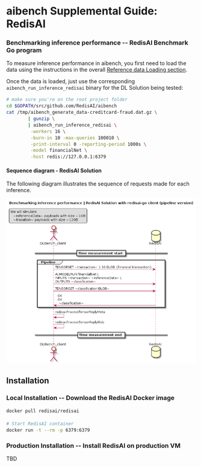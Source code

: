 # aibench Supplemental Guide: RedisAI


### Benchmarking inference performance -- RedisAI Benchmark Go program

To measure inference performance in aibench, you first need to load
the data using the instructions in the overall [Reference data Loading section](https://github.com/filipecosta90/aibench#reference-data-loading). 

Once the data is loaded,
just use the corresponding `aibench_run_inference_redisai` binary for the DL Solution
being tested:

```bash
# make sure you're on the root project folder
cd $GOPATH/src/github.com/RedisAI/aibench
cat /tmp/aibench_generate_data-creditcard-fraud.dat.gz \
        | gunzip \
        | aibench_run_inference_redisai \
         -workers 16 \
         -burn-in 10 -max-queries 100010 \
         -print-interval 0 -reporting-period 1000s \
         -model financialNet \
         -host redis://127.0.0.1:6379 
```

#### Sequence diagram - RedisAI Solution

The following diagram illustrates the sequence of requests made for each inference.


![Sequence diagram - RedisAI Solution][aibench_client_redisai]

[aibench_client_redisai]: ./aibench_client_redisai.png



 
## Installation 

### Local Installation -- Download the RedisAI Docker image

```bash
docker pull redisai/redisai

# Start RedisAI container 
docker run -t --rm -p 6379:6379 
```

### Production Installation -- Install RedisAI on production VM

TBD
